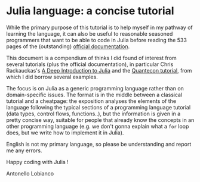 # Julia language: a concise tutorial

While the primary purpose of this tutorial is to help myself in my pathway of learning the language, it can also be useful to reasonable seasoned programmers that want to be able to code in Julia before reading the 533 pages of the (outstanding) [official documentation](http://docs.julialang.org/en/release-0.5/).

This document is a compendium of thinks I did found of interest from several tutorials (plus the official documentation), in particular Chris Rackauckas's [A Deep Introduction to Julia](http://ucidatascienceinitiative.github.io/IntroToJulia/)
 and the [Quantecon tutorial](http://lectures.quantecon.org/jl/learning_julia.html), from which I did borrow several examples.

The focus is on Julia as a generic programming language rather than on domain-specific issues. The format is in the middle between a classical tutorial and a cheatpage: the exposition analyses the elements of the language following the typical sections of a programming language tutorial (data types, control flows, functions..), but the information is given in a pretty concise way, suitable for people that already know the concepts in an other programming language (e.g. we don't gonna explain what a `for` loop does, but we write how to implement it in Julia).

English is not my primary language, so please be understanding and report me any errors.

Happy coding with Julia !

Antonello Lobianco







